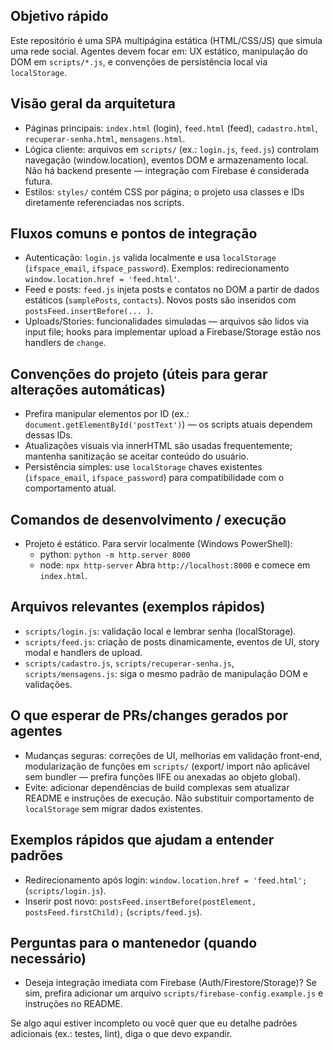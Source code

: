 ## Objetivo rápido
Este repositório é uma SPA multipágina estática (HTML/CSS/JS) que simula uma rede social. Agentes devem focar em: UX estático, manipulação do DOM em `scripts/*.js`, e convenções de persistência local via `localStorage`.

## Visão geral da arquitetura
- Páginas principais: `index.html` (login), `feed.html` (feed), `cadastro.html`, `recuperar-senha.html`, `mensagens.html`.
- Lógica cliente: arquivos em `scripts/` (ex.: `login.js`, `feed.js`) controlam navegação (window.location), eventos DOM e armazenamento local. Não há backend presente — integração com Firebase é considerada futura.
- Estilos: `styles/` contém CSS por página; o projeto usa classes e IDs diretamente referenciadas nos scripts.

## Fluxos comuns e pontos de integração
- Autenticação: `login.js` valida localmente e usa `localStorage` (`ifspace_email`, `ifspace_password`). Exemplos: redirecionamento `window.location.href = 'feed.html'`.
- Feed e posts: `feed.js` injeta posts e contatos no DOM a partir de dados estáticos (`samplePosts`, `contacts`). Novos posts são inseridos com `postsFeed.insertBefore(... )`.
- Uploads/Stories: funcionalidades simuladas — arquivos são lidos via input file; hooks para implementar upload a Firebase/Storage estão nos handlers de `change`.

## Convenções do projeto (úteis para gerar alterações automáticas)
- Prefira manipular elementos por ID (ex.: `document.getElementById('postText')`) — os scripts atuais dependem dessas IDs.
- Atualizações visuais via innerHTML são usadas frequentemente; mantenha sanitização se aceitar conteúdo do usuário.
- Persistência simples: use `localStorage` chaves existentes (`ifspace_email`, `ifspace_password`) para compatibilidade com o comportamento atual.

## Comandos de desenvolvimento / execução
- Projeto é estático. Para servir localmente (Windows PowerShell):
  - python: `python -m http.server 8000`
  - node: `npx http-server`
  Abra `http://localhost:8000` e comece em `index.html`.

## Arquivos relevantes (exemplos rápidos)
- `scripts/login.js`: validação local e lembrar senha (localStorage).
- `scripts/feed.js`: criação de posts dinamicamente, eventos de UI, story modal e handlers de upload.
- `scripts/cadastro.js`, `scripts/recuperar-senha.js`, `scripts/mensagens.js`: siga o mesmo padrão de manipulação DOM e validações.

## O que esperar de PRs/changes gerados por agentes
- Mudanças seguras: correções de UI, melhorias em validação front-end, modularização de funções em `scripts/` (export/ import não aplicável sem bundler — prefira funções IIFE ou anexadas ao objeto global).
- Evite: adicionar dependências de build complexas sem atualizar README e instruções de execução. Não substituir comportamento de `localStorage` sem migrar dados existentes.

## Exemplos rápidos que ajudam a entender padrões
- Redirecionamento após login: `window.location.href = 'feed.html';` (`scripts/login.js`).
- Inserir post novo: `postsFeed.insertBefore(postElement, postsFeed.firstChild);` (`scripts/feed.js`).

## Perguntas para o mantenedor (quando necessário)
- Deseja integração imediata com Firebase (Auth/Firestore/Storage)? Se sim, prefira adicionar um arquivo `scripts/firebase-config.example.js` e instruções no README.

Se algo aqui estiver incompleto ou você quer que eu detalhe padrões adicionais (ex.: testes, lint), diga o que devo expandir.
